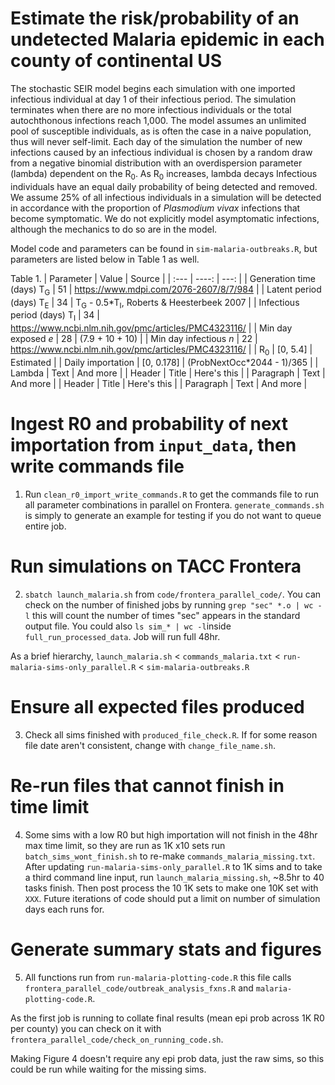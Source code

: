 # Estimate the risk/probability of an undetected Malaria epidemic in each county of continental US

The stochastic SEIR model begins each simulation with one imported infectious individual at day 1 of their infectious period. The simulation terminates when there are no more infectious individuals or the total autochthonous infections reach 1,000. The model assumes an unlimited pool of susceptible individuals, as is often the case in a naive population, thus will never self-limit. Each day of the simulation the number of new infections caused by an infectious individual is chosen by a random draw from a negative binomial distribution with an overdispersion parameter (lambda) dependent on the R<sub>0</sub>. As R<sub>0</sub> increases, lambda decays  Infectious individuals have an equal daily probability of being detected and removed. We assume 25% of all infectious individuals in a simulation will be detected in accordance with the proportion of *Plasmodium vivax* infections that become symptomatic. We do not explicitly model asymptomatic infections, although the mechanics to do so are in the model. 

Model code and parameters can be found in `sim-malaria-outbreaks.R`, but parameters are listed below in Table 1 as well.

Table 1. 
| Parameter   | Value  | Source   |
| :---        | ----:  |     ---: |
| Generation time (days) T<sub>G</sub>    | 51          | https://www.mdpi.com/2076-2607/8/7/984   |
| Latent period (days) T<sub>E</sub>      | 34          | T<sub>G</sub> - 0.5\*T<sub>I</sub>, Roberts & Heesterbeek 2007      |
| Infectious period (days) T<sub>I</sub>  | 34          | https://www.ncbi.nlm.nih.gov/pmc/articles/PMC4323116/   |
| Min day exposed *e*                     | 28          | (7.9 + 10 + 10)      |
| Min day infectious *n*                  | 22          | https://www.ncbi.nlm.nih.gov/pmc/articles/PMC4323116/   |
| R<sub>0</sub>                           | [0, 5.4]    | Estimated     |
| Daily importation                       | [0, 0.178]  | (ProbNextOcc\*2044 - 1)/365   |
| Lambda                                  | Text        | And more      |
| Header      | Title       | Here's this   |
| Paragraph   | Text        | And more      |
| Header      | Title       | Here's this   |
| Paragraph   | Text        | And more      |



# Ingest R0 and probability of next importation from `input_data`, then write commands file
1. Run `clean_r0_import_write_commands.R` to get the commands file to run all parameter combinations in parallel on Frontera. `generate_commands.sh` is simply to generate an example for testing if you do not want to queue entire job. 

# Run simulations on TACC Frontera
2. `sbatch launch_malaria.sh` from `code/frontera_parallel_code/`. You can check on the number of finished jobs by running `grep "sec" *.o | wc -l` this will count the number of times "sec" appears in the standard output file. You could also `ls sim_* | wc -l`inside `full_run_processed_data`. Job will run full 48hr.

As a brief hierarchy, `launch_malaria.sh` < `commands_malaria.txt` < `run-malaria-sims-only_parallel.R` < `sim-malaria-outbreaks.R`

# Ensure all expected files produced
3. Check all sims finished with `produced_file_check.R`. If for some reason file date aren't consistent, change with `change_file_name.sh`.

# Re-run files that cannot finish in time limit
4. Some sims with a low R0 but high importation will not finish in the 48hr max time limit, so they are run as 1K x10 sets
run `batch_sims_wont_finish.sh` to re-make `commands_malaria_missing.txt`. After updating `run-malaria-sims-only_parallel.R` to 1K sims and to take a third command line input, run `launch_malaria_missing.sh`, ~8.5hr to 40 tasks finish. Then post process the 10 1K sets to make one 10K set with `XXX`. Future iterations of code should put a limit on number of simulation days each runs for.

# Generate summary stats and figures
5. All functions run from `run-malaria-plotting-code.R` this file calls `frontera_parallel_code/outbreak_analysis_fxns.R` and `malaria-plotting-code.R`.

As the first job is running to collate final results (mean epi prob across 1K R0 per county) you can check on it with `frontera_parallel_code/check_on_running_code.sh`. 

Making Figure 4 doesn't require any epi prob data, just the raw sims, so this could be run while waiting for the missing sims.

















